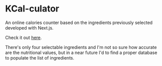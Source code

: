 # KCal-culator
An online calories counter based on the ingredients previously selected developed with Next.js.

Check it out [here](https://kcal-culator.vercel.app).

There's only four selectable ingredients and I'm not so sure how accurate are the nutritional values, but in a near future I'd to find a proper database to populate the list of ingredients.
